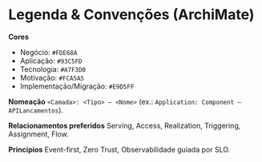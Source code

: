# Legenda & Convenções (ArchiMate)

**Cores**
- Negócio: `#FDE68A`
- Aplicação: `#93C5FD`
- Tecnologia: `#A7F3D0`
- Motivação: `#FCA5A5`
- Implementação/Migração: `#E9D5FF`

**Nomeação**
`<Camada>: <Tipo> — <Nome>` (ex.: `Application: Component — APILancamentos`).

**Relacionamentos preferidos**
Serving, Access, Realization, Triggering, Assignment, Flow.

**Princípios**
Event-first, Zero Trust, Observabilidade guiada por SLO.

